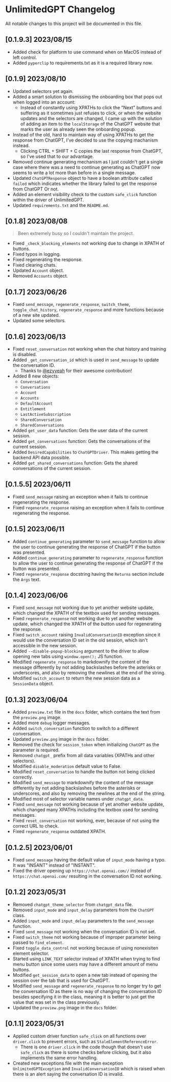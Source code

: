 # UnlimitedGPT Changelog
All notable changes to this project will be documented in this file.

## [0.1.9.3] 2023/08/15
- Added check for platform to use command when on MacOS instead of left control.
- Added `pyperclip` to requirements.txt as it is a required library now.

## [0.1.9] 2023/08/10
- Updated selectors yet again.
- Added a smart solution to dismissing the onboarding box that pops out when logged into an account:
    - Instead of constantly using XPATHs to click the "Next" buttons and suffering as it sometimes just refuses to click, or when the website updates and the selectors are changed, I came up with the solution of adding an item to the `localStorage` of the ChatGPT website that marks the user as already seen the onboarding popup.
- Instead of the old, hard to maintain way of using XPATHs to get the response from ChatGPT, I've decided to use the copying machanism instead.
    - Clicking CTRL + SHIFT + C copies the last response from ChatGPT, so I've used that to our advantage.
- Removed continue generating mechanism as I just couldn't get a single case where there was a need to continue generating as ChatGPT now seems to write a lot more than before in a single message.
- Updated `ChatGPTResponse` object to have a boolean attribute called `failed` which indicates whether the library failed to get the response from ChatGPT Or not.
- Added an element visibility check to the custom `safe_click` function within the driver of UnlimitedGPT.
- Updated `requirements.txt` and the `README.md`.

## [0.1.8] 2023/08/08
> Been extremely busy so I couldn't maintain the project.
- Fixed `_check_blocking_elements` not working due to change in XPATH of buttons.
- Fixed typos in logging.
- Fixed regenerating the response.
- Fixed clearing chats.
- Updated `Account` object.
- Removed `Accounts` object.

## [0.1.7] 2023/06/26
- Fixed `send_message`, `regenerate_response`, `switch_theme`, `toggle_chat_history`, `regenerate_response` and more functions because of a new site updated.
- Updated some selectors.

## [0.1.6] 2023/06/13
- Fixed `reset_conversation` not working when the chat history and training is disabled.
- Added `_get_conversation_id` which is used in `send_message` to update the conversation ID. 
    - Thanks to [@ezyyeah](https://github.com/ezyyeah) for their awesome contribution!
- Added 8 new objects:
    - `Conversation`
    - `Conversations`
    - `Account`
    - `Accounts`
    - `DefaultAccount`
    - `Entitlement`
    - `LastActiveSubscription`
    - `SharedConversation`
    - `SharedConversations`
- Added `get_user_data` function: Gets the user data of the current session.
- Added `get_conversations` function: Gets the conversations of the current session.
- Added `DesiredCapabilities` to `ChatGPTDriver`. This makes getting the backend API data possible.
- Added `get_shared_conversations` function: Gets the shared conversations of the current session.

## [0.1.5.5] 2023/06/11
- Fixed `send_message` raising an exception when it fails to continue regenerating the response.
- Fixed `regenerate_response` raising an exception when it fails to continue regenerating the response.

## [0.1.5] 2023/06/11
- Added `continue_generating` parameter to `send_message` function to allow the user to continue generating the response of ChatGPT if the button was presented.
- Added `continue_generating` parameter to `regenerate_response` function to allow the user to continue generating the response of ChatGPT if the button was presented.
- Fixed `regenerate_response` docstring having the `Returns` section include the `Args` text.

## [0.1.4] 2023/06/06
- Fixed `send_message` not working due to yet another website update, which changed the XPATH of the textbox used for sending messages.
- Fixed `regenerate_response` not working due to yet another website update, which changed the XPATH of the button used for regenerating the response.
- Fixed `switch_account` raising `InvalidConversationID` exception since it would use the conversation ID set in the old session, which isn't accessible in the new session.
- Added `--disable-popup-blocking` argument to the driver to allow opening new tabs using `window.open();` JS function.
- Modified `regenerate_response` to markdownify the content of the message differently by not adding backslashes before the asterisks or underscores, and also by removing the newlines at the end of the string.
- Modified `switch_account` to return the new session data as a `SessionData` object.

## [0.1.3] 2023/06/04
- Added `preview.txt` file in the `docs` folder, which contains the text from the `preview.png` image.
- Added more `debug` logger messages.
- Added `switch_conversation` function to switch to a different conversation.
- Updated `preview.png` image in the `docs` folder.
- Removed the check for `session_token` when initializing `ChatGPT` as the parameter is required.
- Removed `chatgpt_` prefix from all data variables (XPATHs and other selectors).
- Modified `disable_moderation` default value to False.
- Modified `reset_conversation` to handle the button not being clicked correctly.
- Modified `send_message` to markdownify the content of the message differently by not adding backslashes before the asterisks or underscores, and also by removing the newlines at the end of the string.
- Modified most of selector variable names under `chatgpt_data`.
- Fixed `send_message` not working because of yet another website update, which changed many XPATHs including the textbox used for sending messages.
- Fixed `reset_conversation` not working, ever, because of not using the correct URL to check.
- Fixed `regenerate_response` outdated XPATH.

## [0.1.2.5] 2023/06/01
- Fixed `send_message` having the default value of `input_mode` having a typo. It was "INSANT" instead of "INSTANT".
- Fixed the driver opening up `https://chat.openai.com//` instead of `https://chat.openai.com/` resulting in the conversation ID not working.

## [0.1.2] 2023/05/31
- Removed `chatgpt_theme_selector` from `chatgpt_data` file.
- Removed `input_mode` and `input_delay` parameters from the `ChatGPT` class.
- Added `input_mode` and `input_delay` parameters to the `send_message` function.
- Fixed `send_message` not working when the conversation ID is not set.
- Fixed `switch_theme` not working because of improper parameter being passed to `find_element`.
- Fixed `toggle_data_control` not working because of using nonexisiten element selector.
- Started using `LINK_TEXT` selector instead of XPATH when trying to find menu button since some users may have a different amount of menu buttons.
- Modified `get_session_data` to open a new tab instead of opening the session over the tab that is used for ChatGPT.
- Modified `send_message` and `regenerate_response` to no longer try to get the conversation ID as there is no way of changing the conversation ID besides specifying it in the class, meaning it is better to just get the value that was set in the class previously.
- Updated the `preview.png` image in the `docs` folder.

## [0.1.1] 2023/05/31
- Applied custom driver function `safe_click` on all functions over `driver.click` to prevent errors, such as `StaleElementReferenceError`.
    - There is one `driver.click` in the code though that doesn't use `safe_click` as there is some checks before clicking, but it also implements the same error handling.
- Created new exceptions file with the main exception `UnlimitedGPTException` and `InvalidConversationID` which is raised when there is an alert saying the conversation ID is invalid.